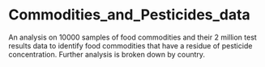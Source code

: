# Commodities_and_Pesticides_data
An analysis on 10000 samples of food commodities and their 2 million test results data to identify food commodities that have a residue of pesticide concentration. Further analysis is broken down by country.
